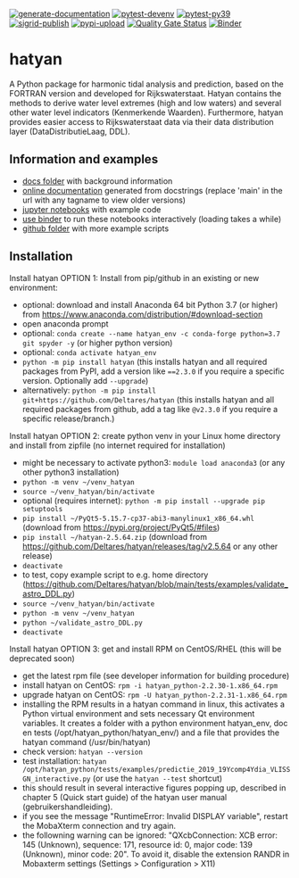 [![generate-documentation](https://github.com/Deltares/hatyan/actions/workflows/generate-documentation.yml/badge.svg)](https://github.com/Deltares/hatyan/actions/workflows/generate-documentation.yml)
[![pytest-devenv](https://github.com/Deltares/hatyan/actions/workflows/pytest-devenv.yml/badge.svg?branch=main)](https://github.com/Deltares/hatyan/actions/workflows/pytest-devenv.yml)
[![pytest-py39](https://github.com/Deltares/hatyan/actions/workflows/pytest-py39.yml/badge.svg?branch=main)](https://github.com/Deltares/hatyan/actions/workflows/pytest-py39.yml)
[![sigrid-publish](https://github.com/Deltares/hatyan/actions/workflows/sigrid-publish.yml/badge.svg?branch=main)](https://github.com/Deltares/hatyan/actions/workflows/sigrid-publish.yml)
[![pypi-upload](https://github.com/Deltares/hatyan/actions/workflows/pypi-upload.yml/badge.svg?event=release)](https://github.com/Deltares/hatyan/actions/workflows/pypi-upload.yml)
[![Quality Gate Status](https://sonarcloud.io/api/project_badges/measure?project=Deltares_hatyan&metric=alert_status)](https://sonarcloud.io/dashboard?id=Deltares_hatyan)
[![Binder](https://mybinder.org/badge_logo.svg)](https://mybinder.org/v2/gh/Deltares/hatyan/HEAD)


# hatyan

A Python package for harmonic tidal analysis and prediction, based on the FORTRAN version and developed for Rijkswaterstaat. Hatyan contains the methods to derive water level extremes (high and low waters) and several other water level indicators (Kenmerkende Waarden). Furthermore, hatyan provides easier access to Rijkswaterstaat data via their data distribution layer (DataDistributieLaag, DDL).


Information and examples
--------
- [docs folder](https://github.com/Deltares/hatyan/tree/main/docs) with background information
- [online documentation](https://htmlpreview.github.io/?https://github.com/Deltares/hatyan/blob/main/docs/hatyan/index.html) generated from docstrings (replace 'main' in the url with any tagname to view older versions)
- [jupyter notebooks](https://github.com/Deltares/hatyan/blob/main/notebooks) with example code
- [use binder](https://mybinder.org/v2/gh/Deltares/hatyan/HEAD) to run these notebooks interactively (loading takes a while)
- [github folder](https://github.com/Deltares/hatyan/tree/main/tests/examples) with more example scripts


Installation
--------

Install hatyan OPTION 1: Install from pip/github in an existing or new environment:

- optional: download and install Anaconda 64 bit Python 3.7 (or higher) from https://www.anaconda.com/distribution/#download-section
- open anaconda prompt
- optional: ``conda create --name hatyan_env -c conda-forge python=3.7 git spyder -y`` (or higher python version)
- optional: ``conda activate hatyan_env``
- ``python -m pip install hatyan`` (this installs hatyan and all required packages from PyPI, add a version like ``==2.3.0`` if you require a specific version. Optionally add ``--upgrade``)
- alternatively: ``python -m pip install git+https://github.com/Deltares/hatyan`` (this installs hatyan and all required packages from github, add a tag like ``@v2.3.0`` if you require a specific release/branch.)

Install hatyan OPTION 2: create python venv in your Linux home directory and install from zipfile (no internet required for installation)

- might be necessary to activate python3: ``module load anaconda3`` (or any other python3 installation)
- ``python -m venv ~/venv_hatyan``
- ``source ~/venv_hatyan/bin/activate``
- optional (requires internet): ``python -m pip install --upgrade pip setuptools``
- ``pip install ~/PyQt5-5.15.7-cp37-abi3-manylinux1_x86_64.whl`` (download from https://pypi.org/project/PyQt5/#files)
- ``pip install ~/hatyan-2.5.64.zip`` (download from https://github.com/Deltares/hatyan/releases/tag/v2.5.64 or any other release)
- ``deactivate``
- to test, copy example script to e.g. home directory (https://github.com/Deltares/hatyan/blob/main/tests/examples/validate_astro_DDL.py)
- ``source ~/venv_hatyan/bin/activate``
- ``python -m venv ~/venv_hatyan``
- ``python ~/validate_astro_DDL.py``
- ``deactivate``

Install hatyan OPTION 3: get and install RPM on CentOS/RHEL (this will be deprecated soon)

- get the latest rpm file (see developer information for building procedure)
- install hatyan on CentOS: ``rpm -i hatyan_python-2.2.30-1.x86_64.rpm``
- upgrade hatyan on CentOS: ``rpm -U hatyan_python-2.2.31-1.x86_64.rpm``
- installing the RPM results in a hatyan command in linux, this activates a Python virtual environment and sets necessary Qt environment variables. It creates a folder with a python environment hatyan_env, doc en tests (/opt/hatyan_python/hatyan_env/) and a file that provides the hatyan command (/usr/bin/hatyan)
- check version: ``hatyan --version``
- test installation: ``hatyan /opt/hatyan_python/tests/examples/predictie_2019_19Ycomp4Ydia_VLISSGN_interactive.py`` (or use the ``hatyan --test`` shortcut)
- this should result in several interactive figures popping up, described in chapter 5 (Quick start guide) of the hatyan user manual (gebruikershandleiding).
- if you see the message "RuntimeError: Invalid DISPLAY variable", restart the MobaXterm connection and try again.
- the followning warning can be ignored: "QXcbConnection: XCB error: 145 (Unknown), sequence: 171, resource id: 0, major code: 139 (Unknown), minor code: 20". To avoid it, disable the extension RANDR in Mobaxterm settings (Settings > Configuration > X11)


